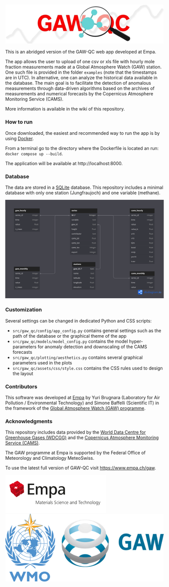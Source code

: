 ![](https://github.com/ybrugnara/gaw-qc/blob/main/src/gaw_qc/assets/logos/gaw-qc_logo.png)

This is an abridged version of the GAW-QC web app developed at Empa.

The app allows the user to upload of one csv or xls file with hourly mole fraction measurements made at a Global Atmosphere Watch (GAW) station. One such file is provided in the folder `examples` (note that the timestamps are in UTC). In alternative, one can analyze the historical data available in the database. The main goal is to facilitate the detection of anomalous measurements through data-driven algorithms based on the archives of measurements and numerical forecasts by the Copernicus Atmosphere Monitoring Service (CAMS).

More information is available in the wiki of this repository.

### How to run
Once downloaded, the easiest and recommended way to run the app is by using [Docker](https://www.docker.com).

From a terminal go to the directory where the Dockerfile is located an run:
`docker compose up --build`.

The application will be available at http://localhost:8000.

### Database
The data are stored in a [SQLite](https://www.sqlite.org/) database. This repository includes a minimal database with only one station (Jungfraujoch) and one variable (methane).

![](https://github.com/ybrugnara/gaw-qc/blob/main/src/gaw_qc/assets/images/gaw_db.png)

### Customization
Several settings can be changed in dedicated Python and CSS scripts:

- `src/gaw_qc/config/app_config.py` contains general settings such as the path of the database or the graphical theme of the app
- `src/gaw_qc/models/model_config.py` contains the model hyper-parameters for anomaly detection and downscaling of the CAMS forecasts
- `src/gaw_qc/plotting/aesthetics.py` contains several graphical parameters used in the plots
- `src/gaw_qc/assets/css/style.css` contains the CSS rules used to design the layout

### Contributors
This software was developed at [Empa](https://www.empa.ch) by Yuri Brugnara (Laboratory for Air Pollution / Environmental Technology) and Simone Baffelli (Scientific IT) in the framework of the [Global Atmosphere Watch (GAW) programme](https://www.empa.ch/gaw).

### Acknowledgments
This repository includes data provided by the [World Data Centre for Greenhouse Gases (WDCGG)](https://gaw.kishou.go.jp) and the [Copernicus Atmosphere Monitoring Service (CAMS)](https://atmosphere.copernicus.eu/).

The GAW programme at Empa is supported by the Federal Office of Meteorology and Climatology MeteoSwiss.

To use the latest full version of GAW-QC visit https://www.empa.ch/gaw.

![](https://github.com/ybrugnara/gaw-qc/blob/main/src/gaw_qc/assets/logos/Logo_Empa.png)
![](https://github.com/ybrugnara/gaw-qc/blob/main/src/gaw_qc/assets/logos/wmo-gaw.png)

